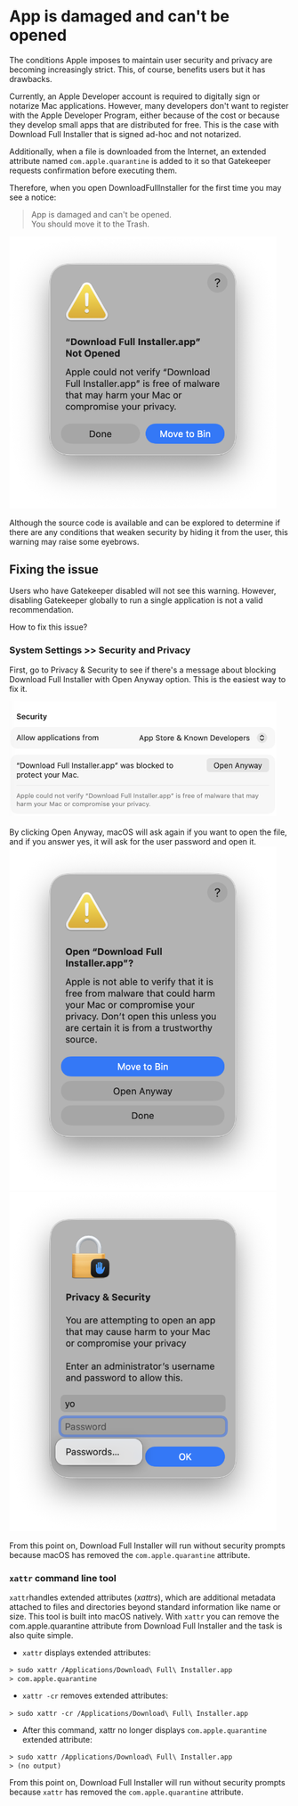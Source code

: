 # App is damaged and can't be opened

The conditions Apple imposes to maintain user security and privacy are becoming increasingly strict. This, of course, benefits users but it has drawbacks.

Currently, an Apple Developer account is required to digitally sign or notarize Mac applications. However, many developers don't want to register with the Apple Developer Program, either because of the cost or because they develop small apps that are distributed for free. This is the case with Download Full Installer that is signed ad-hoc and not notarized. 

Additionally, when a file is downloaded from the Internet, an extended attribute named `com.apple.quarantine` is added to it so that Gatekeeper requests confirmation before executing them.

Therefore, when you open DownloadFullInstaller for the first time you may see a notice:

> App is damaged and can't be opened.<br>
You should move it to the Trash.

<img src="Images/xattr1.png" width="480px">

Although the source code is available and can be explored to determine if there are any conditions that weaken security by hiding it from the user, this warning may raise some eyebrows. 

## Fixing the issue

Users who have Gatekeeper disabled will not see this warning. However, disabling Gatekeeper globally to run a single application is not a valid recommendation.

How to fix this issue?

### System Settings >> Security and Privacy

First, go to Privacy & Security to see if there's a message about blocking Download Full Installer with Open Anyway option. This is the easiest way to fix it.

<kbd>
<img src="Images/xattr2.png" width="480px"">
</kbd>
<br><br>
By clicking Open Anyway, macOS will ask again if you want to open the file, and if you answer yes, it will ask for the user password and open it. 

<img src="Images/xattr3.png" width="480px">

<img src="Images/xattr4.png" width="480px">

From this point on, Download Full Installer will run without security prompts because macOS has removed the `com.apple.quarantine` attribute.

### `xattr` command line tool

`xattr`handles extended attributes (*xattrs*), which are additional metadata attached to files and directories beyond standard information like name or size. This tool is built into macOS natively. With `xattr` you can remove the com.apple.quarantine attribute from Download Full Installer and the task is also quite simple.

- `xattr` displays extended attributes:

```
> sudo xattr /Applications/Download\ Full\ Installer.app
> com.apple.quarantine
```

- `xattr -cr` removes extended attributes:

`> sudo xattr -cr /Applications/Download\ Full\ Installer.app`

- After this command, xattr no longer displays `com.apple.quarantine` extended attribute:

```
> sudo xattr /Applications/Download\ Full\ Installer.app 
> (no output)
```

From this point on, Download Full Installer will run without security prompts because `xattr` has removed the `com.apple.quarantine` attribute.
